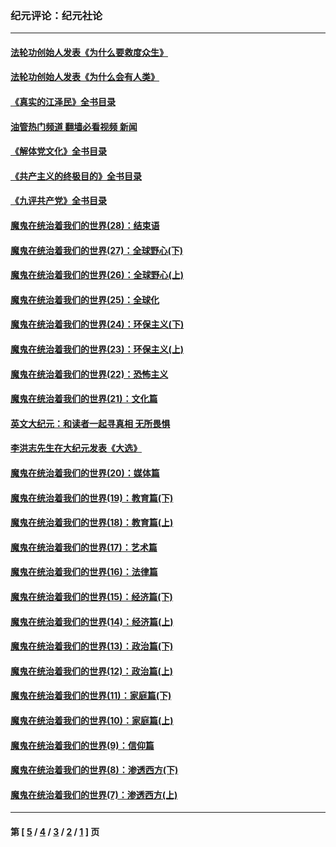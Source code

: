 ### 纪元评论：纪元社论
---
#### [法轮功创始人发表《为什么要救度众生》](../../pages/nsc422/n13975246.md?06100330) 
#### [法轮功创始人发表《为什么会有人类》](../../pages/nsc422/n13912117.md?06100330) 
#### [《真实的江泽民》全书目录](../../pages/nsc422/n13721399.md?06100330) 
#### [油管热门频道 翻墙必看视频 新闻](ok?06100330)
#### [《解体党文化》全书目录](../../pages/nsc422/n13721157.md?06100330) 
#### [《共产主义的终极目的》全书目录](../../pages/nsc422/n13721048.md?06100330) 
#### [《九评共产党》全书目录](../../pages/nsc422/n13708085.md?06100330) 
#### [魔鬼在统治着我们的世界(28)：结束语](../../pages/nsc422/n10936246.md?06100330) 
#### [魔鬼在统治着我们的世界(27)：全球野心(下)](../../pages/nsc422/n10928319.md?06100330) 
#### [魔鬼在统治着我们的世界(26)：全球野心(上)](../../pages/nsc422/n10900318.md?06100330) 
#### [魔鬼在统治着我们的世界(25)：全球化](../../pages/nsc422/n10788205.md?06100330) 
#### [魔鬼在统治着我们的世界(24)：环保主义(下)](../../pages/nsc422/n10695307.md?06100330) 
#### [魔鬼在统治着我们的世界(23)：环保主义(上)](../../pages/nsc422/n10688613.md?06100330) 
#### [魔鬼在统治着我们的世界(22)：恐怖主义](../../pages/nsc422/n10614727.md?06100330) 
#### [魔鬼在统治着我们的世界(21)：文化篇](../../pages/nsc422/n10597706.md?06100330) 
#### [英文大纪元：和读者一起寻真相 无所畏惧](../../pages/nsc422/n12542027.md?06100330) 
#### [李洪志先生在大纪元发表《大选》](../../pages/nsc422/n12534746.md?06100330) 
#### [魔鬼在统治着我们的世界(20)：媒体篇](../../pages/nsc422/n10586579.md?06100330) 
#### [魔鬼在统治着我们的世界(19)：教育篇(下)](../../pages/nsc422/n10564808.md?06100330) 
#### [魔鬼在统治着我们的世界(18)：教育篇(上)](../../pages/nsc422/n10526970.md?06100330) 
#### [魔鬼在统治着我们的世界(17)：艺术篇](../../pages/nsc422/n10499093.md?06100330) 
#### [魔鬼在统治着我们的世界(16)：法律篇](../../pages/nsc422/n10485969.md?06100330) 
#### [魔鬼在统治着我们的世界(15)：经济篇(下)](../../pages/nsc422/n10469975.md?06100330) 
#### [魔鬼在统治着我们的世界(14)：经济篇(上)](../../pages/nsc422/n10457370.md?06100330) 
#### [魔鬼在统治着我们的世界(13)：政治篇(下)](../../pages/nsc422/n10448270.md?06100330) 
#### [魔鬼在统治着我们的世界(12)：政治篇(上)](../../pages/nsc422/n10444576.md?06100330) 
#### [魔鬼在统治着我们的世界(11)：家庭篇(下)](../../pages/nsc422/n10440961.md?06100330) 
#### [魔鬼在统治着我们的世界(10)：家庭篇(上)](../../pages/nsc422/n10435448.md?06100330) 
#### [魔鬼在统治着我们的世界(9)：信仰篇](../../pages/nsc422/n10432159.md?06100330) 
#### [魔鬼在统治着我们的世界(8)：渗透西方(下)](../../pages/nsc422/n10429603.md?06100330) 
#### [魔鬼在统治着我们的世界(7)：渗透西方(上)](../../pages/nsc422/n10426013.md?06100330) 

---
#### 第 [ [5](./5.md?06100330) / [4](./4.md?06100330) / [3](./3.md?06100330) / [2](./2.md?06100330) / [1](./1.md?06100330) ] 页
